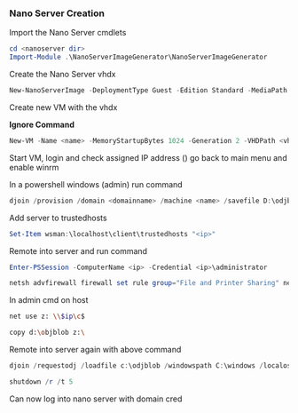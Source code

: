 ### Nano Server Creation

Import the Nano Server cmdlets

```powershell
cd <nanoserver dir>
Import-Module .\NanoServerImageGenerator\NanoServerImageGenerator
```

Create the Nano Server vhdx

```powershell
New-NanoServerImage -DeploymentType Guest -Edition Standard -MediaPath <Parent Dir of NanoServer> -TargetPath <vhdx Directory>\<name>.vhdx -ComputerName <name> -Compute -Package microsoft-nanoserver-iis-package
```

Create new VM with the vhdx

**Ignore Command**
```powershell
New-VM -Name <name> -MemoryStartupBytes 1024 -Generation 2 -VHDPath <vhdx Directory>\<name>.vhdx
```

Start VM, login and check assigned IP address (<ip>) go back to main menu and enable winrm

In a powershell windows (admin) run command

```powershell
djoin /provision /domain <domainname> /machine <name> /savefile D:\odjblob
```

Add server to trustedhosts

```powershell
Set-Item wsman:\localhost\client\trustedhosts "<ip>"
```

Remote into server and run command

```powershell
Enter-PSSession -ComputerName <ip> -Credential <ip>\administrator

netsh advfirewall firewall set rule group="File and Printer Sharing" new enable=yes
```

In admin cmd on host

```bash
net use z: \\$ip\c$

copy d:\objblob z:\
```

Remote into server again with above command

```powershell
djoin /requestodj /loadfile c:\odjblob /windowspath C:\windows /localos

shutdown /r /t 5
```

Can now log into nano server with domain cred
